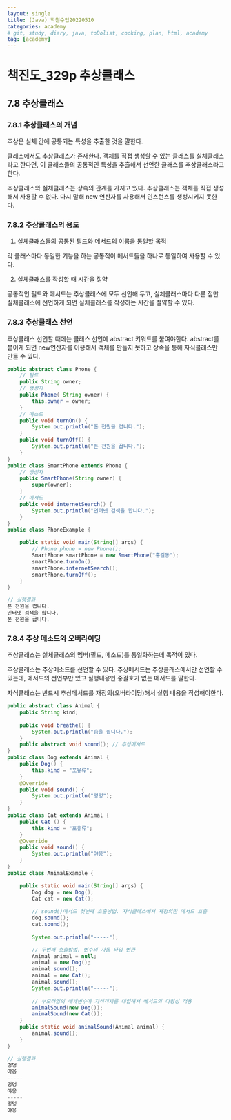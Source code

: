 ```yaml
---
layout: single
title: (Java) 학원수업20220510
categories: academy
# git, study, diary, java, toDolist, cooking, plan, html, academy
tag: [academy] 
---
```


# 책진도_329p 추상클래스

## 7.8 추상클래스

### 7.8.1 추상클래스의 개념

추상은 실체 간에 공통되는 특성을 추출한 것을 말한다.

클래스에서도 추상클래스가 존재한다. 객체를 직접 생성할 수 있는 클래스를 실체클래스라고 한다면, 이 클래스들의 공통적인 특성을 추출해서 선언한 클래스를 추상클래스라고 한다.

추상클래스와 실체클래스는 상속의 관계를 가지고 있다.
추상클래스는 객체를 직접 생성해서 사용할 수 없다.
다시 말해 new 연산자를 사용해서 인스턴스를 생성시키지 못한다.


### 7.8.2 추상클래스의 용도

1. 실체클래스들의 공통된 필드와 메서드의 이름을 통일할 목적

각 클래스마다 동일한 기능을 하는 공통적이 메서드들을 하나로 통일하여 사용할 수 있다.

2. 실체클래스를 작성할 때 시간을 절약

공통적인 필드와 메서드는 추상클래스에 모두 선언해 두고, 실체클래스마다 다른 점만 실체클래스에 선언하게 되면 실체클래스를 작성하는 시간을 절약할 수 있다.


### 7.8.3 추상클래스 선언

추상클래스 선언할 때에는 클래스 선언에 abstract 키워드를 붙여야한다.
abstract를 붙이게 되면 new연산자를 이용해서 객체를 만들지 못하고
상속을 통해 자식클래스만 만들 수 있다.


~~~java
public abstract class Phone {
	// 필드
	public String owner;
	// 생성자
	public Phone( String owner) {
		this.owner = owner;
	}
	// 메소드
	public void turnOn() {
		System.out.println("폰 전원을 켭니다.");
	}
	public void turnOff() {
		System.out.println("폰 전원을 끕니다.");
	}
}
public class SmartPhone extends Phone {
	// 생성자
	public SmartPhone(String owner) {
		super(owner);
	}
	// 메서드
	public void internetSearch() {
		System.out.println("인터넷 검색을 합니다.");
	}
}
public class PhoneExample {

	public static void main(String[] args) {
		// Phone phone = new Phone();
		SmartPhone smartPhone = new SmartPhone("홍길동");
		smartPhone.turnOn();
		smartPhone.internetSearch();
		smartPhone.turnOff();
	}
}
~~~

~~~java
// 실행결과
폰 전원을 켭니다.
인터넷 검색을 합니다.
폰 전원을 끕니다.
~~~


### 7.8.4 추상 메소드와 오버라이딩

추상클래스는 실체클래스의 멤버(필드, 메소드)를 통일화하는데 목적이 있다. 

추상클래스는 추상메소드를 선언할 수 있다. 추상메서드는 추상클래스에서만 선언할 수 있는데, 메서드의 선언부만 있고 실행내용인 중괄호가 없는 메서드를 말한다. 

자식클래스는 반드시 추상메서드를 재정의(오버라이딩)해서 실행 내용을 작성해야한다.

~~~java
public abstract class Animal {
	public String kind;
	
	public void breathe() {
		System.out.println("숨을 쉽니다.");
	}
	public abstract void sound(); // 추상메서드
}
public class Dog extends Animal {
	public Dog() {
		this.kind = "포유류";
	}
	@Override
	public void sound() {
		System.out.println("멍멍");
	}
}
public class Cat extends Animal {
	public Cat () {
		this.kind = "포유류";
	}
	@Override
	public void sound() {
		System.out.println("야옹");
	}
}
public class AnimalExample {

	public static void main(String[] args) {
		Dog dog = new Dog();
		Cat cat = new Cat();
		
		// sound()메서드 첫번째 호출방법. 자식클래스에서 재정의한 메서드 호출
		dog.sound();
		cat.sound();
		
		System.out.println("-----");

		// 두번째 호출방법. 변수의 자동 타입 변환
		Animal animal = null;
		animal = new Dog();
		animal.sound();
		animal = new Cat();
		animal.sound();
		System.out.println("-----");
		
		// 부모타입의 매개변수에 자식객체를 대입해서 메서드의 다형성 적용
		animalSound(new Dog());
		animalSound(new Cat());
	}
	public static void animalSound(Animal animal) {
		animal.sound();
	}
}
~~~

~~~java
// 실행결과
멍멍
야옹
-----
멍멍
야옹
-----
멍멍
야옹
~~~